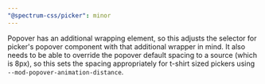 ```yaml
---
"@spectrum-css/picker": minor
---
```


Popover has an additional wrapping element, so this adjusts the selector for picker's popover component with that additional wrapper in mind. It also needs to be able to override the popover default spacing to a source (which is 8px), so this sets the spacing appropriately for t-shirt sized pickers using `--mod-popover-animation-distance`.
